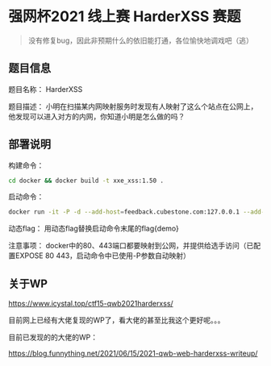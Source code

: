 # 强网杯2021 线上赛 HarderXSS 赛题

> 没有修复bug，因此非预期什么的依旧能打通，各位愉快地调戏吧（逃）

## 题目信息

题目名称：		HarderXSS

题目描述：		小明在扫描某内网映射服务时发现有人映射了这么个站点在公网上，他发现可以进入对方的内网，你知道小明是怎么做的吗？

## 部署说明

构建命令：		
```bash
cd docker && docker build -t xxe_xss:1.50 .
```

启动命令：		
```bash
docker run -it -P -d --add-host=feedback.cubestone.com:127.0.0.1 --add-host=flaaaaaaaag.cubestone.com:127.0.0.1 --add-host=cubestone.com:127.0.0.1  xxe_xss:1.50 flag{demo}
```

动态flag：		用动态flag替换启动命令末尾的flag{demo}

注意事项：		docker中的80、443端口都要映射到公网，并提供给选手访问（已配置EXPOSE 80 443，启动命令中已使用-P参数自动映射）

## 关于WP

https://www.icystal.top/ctf15-qwb2021harderxss/

目前网上已经有大佬复现的WP了，看大佬的甚至比我这个更好呢。。。

目前已发现的的大佬的WP：

https://blog.funnything.net/2021/06/15/2021-qwb-web-harderxss-writeup/
